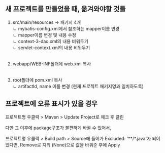 ## 새 프로젝트를 만들었을 때, 옮겨와야할 것들

1. src/main/resources -> 패키지 4개<br>
   ㄴ mybatis-config.xml에서 참조하는 mapper이름 변경<br>
   ㄴ mapper이름 변경 및 내용 수정<br>
   ㄴ context-3-dao.xml의 내용 비워두기<br>
   ㄴ servlet-context.xml의 내용 비워두기<br><br>

2. webapp/WEB-INF폴더에 web.xml 복사<br><br>

3. root폴더에 pom.xml 복사<br>
   ㄴ artifactId, name 이름 변경 (현재 프로젝트 패키지명과 일치하도록)

## 프로젝트에 오류 표시가 있을 경우

프로젝트명 우클릭 > Maven > Update Project로 체크 후 클린

다만 그 이후에 package구조가 불편하게 바뀔 수 있어서,

프로젝트명 우클릭 > Build path > Source에 들어가 Excluded: '\*\*/\*.java'가 되어 있다면,
Remove로 지워 (None)으로 값을 바꿔준 후에 Apply
